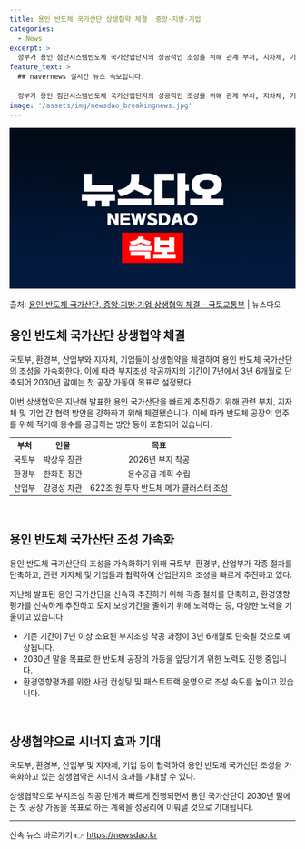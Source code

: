 ```yaml
---
title: 용인 반도체 국가산단 상생협약 체결  중앙·지방·기업
categories:
  - News
excerpt: >
  정부가 용인 첨단시스템반도체 국가산업단지의 성공적인 조성을 위해 관계 부처, 지차체, 기업과 상생협약을 체결…
feature_text: >
  ## navernews 실시간 뉴스 속보입니다.

  정부가 용인 첨단시스템반도체 국가산업단지의 성공적인 조성을 위해 관계 부처, 지차체, 기업과 상생협약을 체결…
image: '/assets/img/newsdao_breakingnews.jpg'
---
```


![뉴스다오 속보](/assets/img/newsdao_breakingnews.jpg)

<p>출처: <a href="https://newsdao.kr/3607" rel="dofollow">용인 반도체 국가산단, 중앙·지방·기업 상생협약 체결 - 국토교통부</a> | 뉴스다오</p>

<h2 data-ke-size="size26">용인 반도체 국가산단 상생협약 체결</h2>
국토부, 환경부, 산업부와 지자체, 기업들이 상생협약을 체결하여 용인 반도체 국가산단의 조성을 가속화한다. 이에 따라 부지조성 착공까지의 기간이 7년에서 3년 6개월로 단축되어 2030년 말에는 첫 공장 가동이 목표로 설정됐다.

<p data-ke-size="size16">이번 상생협약은 지난해 발표한 용인 국가산단을 빠르게 추진하기 위해 관련 부처, 지자체 및 기업 간 협력 방안을 강화하기 위해 체결됐습니다. 이에 따라 반도체 공장의 입주를 위해 적기에 용수를 공급하는 방안 등이 포함되어 있습니다. </p>

<table>
	<tr>
		<td style="text-align: center; height: 17px;"><b>부처</b></td>
		<td style="text-align: center; height: 17px;"><b>인물</b></td>
		<td style="text-align: center; height: 17px;"><b>목표</b></td>
	</tr>
	<tr>
		<td style="text-align: center; height: 17px;">국토부</td>
		<td style="text-align: center; height: 17px;">박상우 장관</td>
		<td style="text-align: center; height: 17px;">2026년 부지 착공</td>
	</tr>
	<tr>
		<td style="text-align: center; height: 17px;">환경부</td>
		<td style="text-align: center; height: 17px;">한화진 장관</td>
		<td style="text-align: center; height: 17px;">용수공급 계획 수립</td>
	</tr>
	<tr>
		<td style="text-align: center; height: 17px;">산업부</td>
		<td style="text-align: center; height: 17px;">강경성 차관</td>
		<td style="text-align: center; height: 17px;">622조 원 투자 반도체 메가 클러스터 조성</td>
	</tr>
</table>

<p data-ke-size="size16">&nbsp;</p>

<h2 data-ke-size="size26">용인 반도체 국가산단 조성 가속화</h2>
용인 반도체 국가산단의 조성을 가속화하기 위해 국토부, 환경부, 산업부가 각종 절차를 단축하고, 관련 지자체 및 기업들과 협력하여 산업단지의 조성을 빠르게 추진하고 있다.

<p data-ke-size="size16">지난해 발표된 용인 국가산단을 신속히 추진하기 위해 각종 절차를 단축하고, 환경영향평가를 신속하게 추진하고 토지 보상기간을 줄이기 위해 노력하는 등, 다양한 노력을 기울이고 있습니다.</p>

<ul>
	<li>기존 기간이 7년 이상 소요된 부지조성 착공 과정이 3년 6개월로 단축될 것으로 예상됩니다.</li>
	<li>2030년 말을 목표로 한 반도체 공장의 가동을 앞당기기 위한 노력도 진행 중입니다.</li>
	<li>환경영향평가를 위한 사전 컨설팅 및 패스트트랙 운영으로 조성 속도를 높이고 있습니다.</li>
</ul>

<p data-ke-size="size16">&nbsp;</p>

<h2 data-ke-size="size26">상생협약으로 시너지 효과 기대</h2>
국토부, 환경부, 산업부 및 지자체, 기업 등이 협력하여 용인 반도체 국가산단 조성을 가속화하고 있는 상생협약은 시너지 효과를 기대할 수 있다.

<p data-ke-size="size16">상생협약으로 부지조성 착공 단계가 빠르게 진행되면서 용인 국가산단이 2030년 말에는 첫 공장 가동을 목표로 하는 계획을 성공리에 이뤄낼 것으로 기대됩니다.</p>

<hr> 

신속 뉴스 바로가기 👉 <a href="https://newsdao.kr" rel="dofollow">https://newsdao.kr</a>


